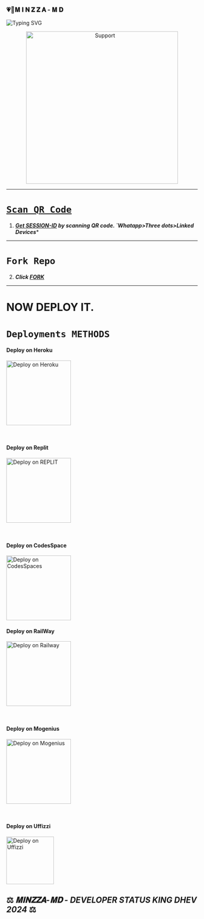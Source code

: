 ### 💗🐣𝐌 𝐈 𝐍 𝐙 𝐙 𝐀 - 𝐌 𝐃

![Typing SVG](https://readme-typing-svg.demolab.com?font=Ribeye&size=50&pause=1000&color=ff0000&center=true&width=900&height=100&lines=Its%20MINZZA-MD;%20MULTI-DEVICE%20WHATSAPP%20BOT;%20Developed%20By%20STATUS%20KING%20Dhev)
<p align="center">

</p>
<p align="center">
  <a href="[https://wa.me/+94766494699?text=🙈_❤️|හායී׀׃ලස්සන׀׃ලමයෝ|׃🙃⃪⃭⃖⃡⃡♥️⃪⃭⃖⃡🤍̶⃮⃖🌎]">
    <img alt=Support height="400" src="https://telegra.ph/file/f317114d2be4c817912e1.jpg"> 
    </p>
    
---
# ```Scan QR Code```

1. ***Get [SESSION-ID](https://malik-md-qr.vercel.app/) by scanning QR code. `Whatapp>Three dots>Linked Devices****
--- 
# ```Fork Repo```
2. ***Click [FORK](https://github.com/arkhan998/MALIK-MD/fork)***
 
---

# NOW  DEPLOY IT.
# ```Deployments METHODS```

 
<h4 align="left"> Deploy on Heroku
</h4>

</p>

<p align="left" >
    <a href="https://heroku.com/deploy?template=https://github.com/arkhan998/MALIK-MD">
    <img src="https://www.herokucdn.com/deploy/button.png" width="170px" alt="Deploy on Heroku" >
    </a>

</p> 

<br>
   
<h4 align="left"> Deploy on Replit
</h4>

<p align="left" >
    <a href="https://repl.it/github/arkhan998/MALIK-MD">
    <img src="https://repl.it/badge/github/quiec/whatsasena" width="170px" alt="Deploy on REPLIT" >
    </a>
</p>


</p>



<br>
 
<h4 align="left"> Deploy on CodesSpace
</h4>

</p>

<p align="left" >
    <a href="https://github.com/codespaces/new">
    <img src="https://img.shields.io/badge/DEPLOY CODESPACE-h?color=red&style=for-the-badge&logo=visualstudiocode" width="170px" alt="Deploy on CodesSpaces" >
    </a>


<br>


<h4 align="left"> Deploy on RailWay
</h4>
  
<p align="left">
    <a href="https://railway.app/new">
    <img src="https://railway.app/button.svg" alt="Deploy on Railway" width="170px">
    </a>
    
</p>


</p>



<br>

<h4 align="left"> Deploy on Mogenius
</h4>
  
<p align="left">
    <a href="https://studio.mogenius.com/">
    <img src="https://www.cloudflare.com/static/90073b1e5bd8a0765640a20febb3dc22/mogenius_logo_quer.png" alt="Deploy on Mogenius" width="170px">
    </a>
    
</p>


    
</p>

<br>

<h4 align="left">  Deploy on Uffizzi
</h4>
  
<p align="left">
    <a href="https://www.uffizzi.com/">
    <img src="https://i.ibb.co/Y29Kv4X/Screenshot-195.png" alt="Deploy on Uffizzi" width="125px">
    </a>
    
</p>

## ⚖️  *_𝐌𝐈𝐍𝐙𝐙𝐀-𝐌𝐃 - DEVELOPER STATUS KING DHEV_* *2024*  ⚖️

